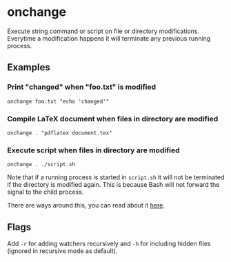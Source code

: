 # onchange
Execute string command or script on file or directory modifications. Everytime
a modification happens it will terminate any previous running process.

## Examples

### Print "changed" when "foo.txt" is modified
    onchange foo.txt "echo 'changed'"

### Compile LaTeX document when files in directory are modified
    onchange . "pdflatex document.tex"

### Execute script when files in directory are modified
    onchange . ./script.sh

Note that if a running process is started in `script.sh` it will not be
terminated if the directory is modified again. This is because Bash will
not forward the signal to the child process.

There are ways around this, you can read about it
[here](https://veithen.github.io/2014/11/16/sigterm-propagation.html).

## Flags
Add `-r` for adding watchers recursively and `-h` for including hidden files
(ignored in recursive mode as default).
